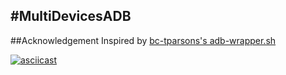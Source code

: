 #MultiDevicesADB
---

##Acknowledgement
Inspired by [bc-tparsons's adb-wrapper.sh](https://gist.github.com/bc-tparsons/06cb52a7a99b3f723c1e)

[![asciicast](https://asciinema.org/a/47blu9oo8s2d85hbhhy7kh6qf.png)](https://asciinema.org/a/47blu9oo8s2d85hbhhy7kh6qf)
